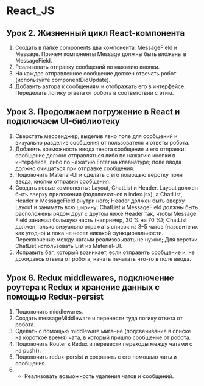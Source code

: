 # React_JS



## Урок 2. Жизненный цикл React-компонента
1. Создать в папке components два компонента: MessageField и Message. Причем компоненты Message должны быть вложены в MessageField.
2. Реализовать отправку сообщений по нажатию кнопки.
3. На каждое отправленное сообщение должен отвечать робот (используйте componentDidUpdate).
4. Добавить автора к сообщениям и отображать его в интерфейсе. Переделать логику ответа от робота в соответствии с этим.


## Урок 3. Продолжаем погружение в React и подключаем UI-библиотеку
1. Сверстать мессенджер, выделив явно поле для сообщений и визуально разделив сообщения от пользователя и ответы робота.
2. Добавить возможность ввода текста сообщения и его отправки:
сообщение должно отправляться либо по нажатию кнопки в интерфейсе, либо по нажатию Enter на клавиатуре;
поле ввода должно очищаться при отправке сообщения.
3. Подключить Material-UI и сделать с его помощью верстку поля ввода, кнопки отправки сообщения. 
4. Создать новые компоненты: Layout, ChatList и Header.
Layout должен быть вверху приложения (подключаться в index.jsx), а ChatList, Header и MessageField внутри него;
Header должен быть вверху Layout и занимать всю ширину;
ChatList и MessageField должны быть расположены рядом друг с другом ниже Header так, чтобы Message Field занимал большую часть (например, 30 % на 70 %);
ChatList должен только визуально отражать список из 3–5 чатов (назовите их как угодно) и пока не несет никакой функциональности. Переключение между чатами реализовывать не нужно;
Для верстки ChatList использовать List из Material-UI. 
5. Исправить баг, который возникает, если отправить сообщение и, не дожидаясь ответа от робота, начать печатать что-то в поле ввода.


## Урок 6. Redux middlewares, подключение роутера к Redux и хранение данных с помощью Redux-persist
1. Подключить middlewares.
2. Создать messageMiddleware и перенести туда логику ответа от робота.
 3. Сделать с помощью middleware мигание (подсвечивание в списке на короткое время) чата, в который пришло сообщение от робота.
4. Подключить Router к Redux и перевести переходы между чатами с <Link> на push().
5. Подключить redux-persist и сохранять с его помощью чаты и сообщения.
 6. * Реализовать возможность удаления чатов и сообщений.
